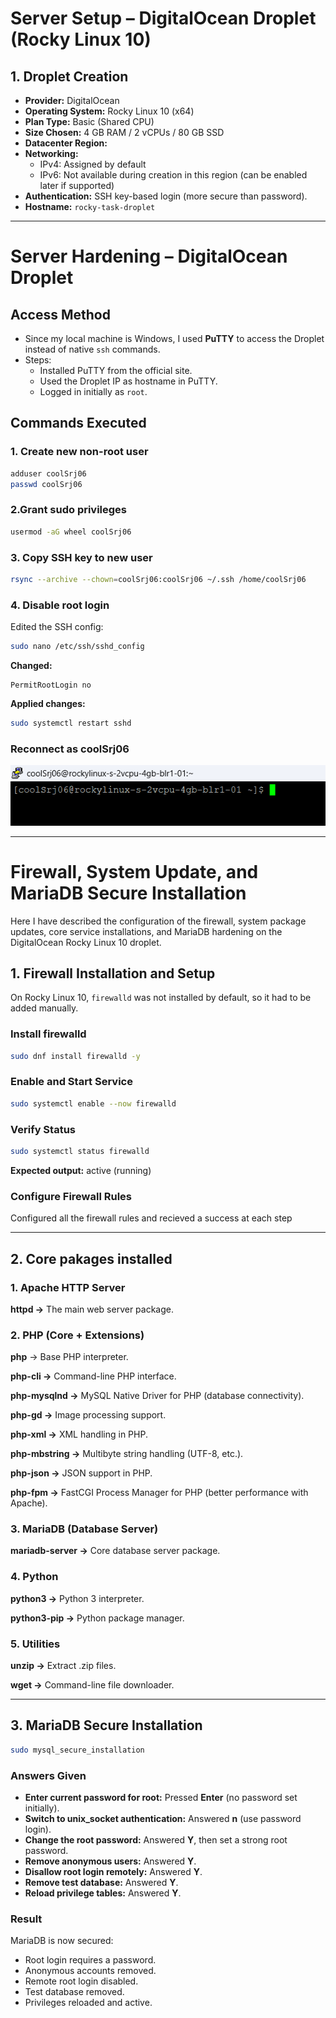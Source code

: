 # Server Setup – DigitalOcean Droplet (Rocky Linux 10)

## 1. Droplet Creation

- **Provider:** DigitalOcean  
- **Operating System:** Rocky Linux 10 (x64)  
- **Plan Type:** Basic (Shared CPU)  
- **Size Chosen:** 4 GB RAM / 2 vCPUs / 80 GB SSD  
- **Datacenter Region:** <your-region>  
- **Networking:**  
  - IPv4: Assigned by default  
  - IPv6: Not available during creation in this region (can be enabled later if supported)  
- **Authentication:** SSH key-based login (more secure than password).  
- **Hostname:** `rocky-task-droplet`  

---

# Server Hardening – DigitalOcean Droplet

## Access Method
- Since my local machine is Windows, I used **PuTTY** to access the Droplet instead of native `ssh` commands.
- Steps:
  - Installed PuTTY from the official site.
  - Used the Droplet IP as hostname in PuTTY.
  - Logged in initially as `root`.

## Commands Executed

### 1. Create new non-root user
```bash
adduser coolSrj06
passwd coolSrj06
```
### 2.Grant sudo privileges
```bash
usermod -aG wheel coolSrj06
```

### 3. Copy SSH key to new user
```bash
rsync --archive --chown=coolSrj06:coolSrj06 ~/.ssh /home/coolSrj06
```

### 4. Disable root login

Edited the SSH config:
```bash
sudo nano /etc/ssh/sshd_config
```


**Changed:** 
```nginx
PermitRootLogin no
```

**Applied changes:**
```bash
sudo systemctl restart sshd
```

### Reconnect as coolSrj06

![alt text](image.png)

---

# Firewall, System Update, and MariaDB Secure Installation

Here I have described the configuration of the firewall, system package updates, core service installations, and MariaDB hardening on the DigitalOcean Rocky Linux 10 droplet.


## 1. Firewall Installation and Setup

On Rocky Linux 10, `firewalld` was not installed by default, so it had to be added manually.

### Install firewalld
```bash
sudo dnf install firewalld -y
```

### Enable and Start Service
```bash
sudo systemctl enable --now firewalld
```

### Verify Status
```bash
sudo systemctl status firewalld
```
**Expected output:** active (running)

### Configure Firewall Rules
Configured all the firewall rules and recieved a success at each step

---

## 2. Core pakages installed

### 1. Apache HTTP Server

**httpd →** The main web server package.

### 2. PHP (Core + Extensions)

**php** → Base PHP interpreter.

**php-cli →** Command-line PHP interface.

**php-mysqlnd →** MySQL Native Driver for PHP (database connectivity).

**php-gd →** Image processing support.

**php-xml →** XML handling in PHP.

**php-mbstring →** Multibyte string handling (UTF-8, etc.).

**php-json →** JSON support in PHP.

**php-fpm →** FastCGI Process Manager for PHP (better performance with Apache).

### 3. MariaDB (Database Server)

**mariadb-server →** Core database server package.

### 4. Python

**python3 →** Python 3 interpreter.

**python3-pip →** Python package manager.

### 5. Utilities

**unzip →** Extract .zip files.

**wget →** Command-line file downloader.

---

## 3. MariaDB Secure Installation

```bash
sudo mysql_secure_installation
```

### Answers Given
- **Enter current password for root:** Pressed **Enter** (no password set initially).  
- **Switch to unix_socket authentication:** Answered **n** (use password login).  
- **Change the root password:** Answered **Y**, then set a strong root password.  
- **Remove anonymous users:** Answered **Y**.  
- **Disallow root login remotely:** Answered **Y**.  
- **Remove test database:** Answered **Y**.  
- **Reload privilege tables:** Answered **Y**.  


### Result
MariaDB is now secured:
- Root login requires a password.  
- Anonymous accounts removed.  
- Remote root login disabled.  
- Test database removed.  
- Privileges reloaded and active.  





